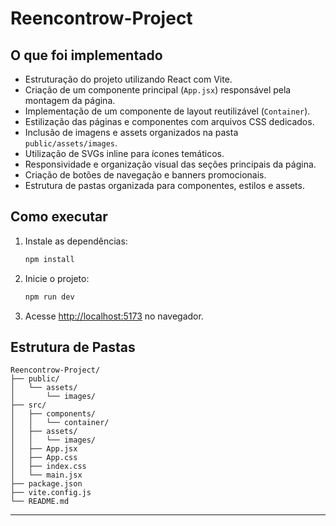 # Reencontrow-Project

## O que foi implementado

- Estruturação do projeto utilizando React com Vite.
- Criação de um componente principal (`App.jsx`) responsável pela montagem da página.
- Implementação de um componente de layout reutilizável (`Container`).
- Estilização das páginas e componentes com arquivos CSS dedicados.
- Inclusão de imagens e assets organizados na pasta `public/assets/images`.
- Utilização de SVGs inline para ícones temáticos.
- Responsividade e organização visual das seções principais da página.
- Criação de botões de navegação e banners promocionais.
- Estrutura de pastas organizada para componentes, estilos e assets.

## Como executar

1. Instale as dependências:
   ```bash
   npm install
   ```
2. Inicie o projeto:
   ```bash
   npm run dev
   ```
3. Acesse [http://localhost:5173](http://localhost:5173) no navegador.

## Estrutura de Pastas

```
Reencontrow-Project/
├── public/
│   └── assets/
│       └── images/
├── src/
│   ├── components/
│   │   └── container/
│   ├── assets/
│   │   └── images/
│   ├── App.jsx
│   ├── App.css
│   ├── index.css
│   └── main.jsx
├── package.json
├── vite.config.js
└── README.md
```

---